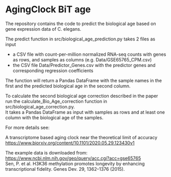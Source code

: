 # AgingClock BiT age
The repository contains the code to predict the biological age based on gene expression data of C. elegans.


The predict function in src/biological_age_prediction.py takes 2 files as input  
- a CSV file with count-per-million normalized RNA-seq counts with genes as rows, and samples as columns  (e.g. Data/GSE65765_CPM.csv)
- the CSV file Data/Predictor_Genes.csv with the predictor genes and corresponding regression coefficients  

The function will return a Pandas DataFrame with the sample names in the first and the predicted biological age in the second column.



To calculate the second biological age correction described in the paper run the calculate_Bio_Age_correction function in src/biological_age_correction.py.  
It takes a Pandas DataFrame as input with samples as rows and at least one column with the biological age of the samples. 


For more details see:

A transcriptome based aging clock near the theoretical limit of accuracy  
https://www.biorxiv.org/content/10.1101/2020.05.29.123430v1



The example data is downloaded from:
https://www.ncbi.nlm.nih.gov/geo/query/acc.cgi?acc=gse65765  
Sen, P. et al. H3K36 methylation promotes longevity by enhancing transcriptional fidelity. Genes Dev. 29, 1362–1376 (2015).


